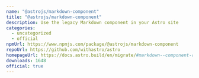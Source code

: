 ```yaml
---
name: "@astrojs/markdown-component"
title: "@astrojs/markdown-component"
description: Use the legacy Markdown component in your Astro site
categories:
  - uncategorized
  - official
npmUrl: https://www.npmjs.com/package/@astrojs/markdown-component
repoUrl: https://github.com/withastro/astro
homepageUrl: https://docs.astro.build/en/migrate/#markdown--component-removed
downloads: 1648
official: true
---
```

